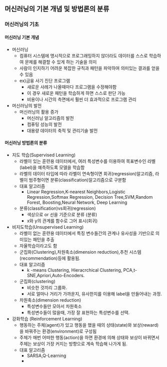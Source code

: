 ## 머신러닝의 기본 개념 및 방법론의 분류
### 머신러닝의 기초
#### 머신러닝 기본 개념
- 머신러닝
  - 컴퓨터 시스템에 명시적으로 프로그래밍하지 않더라도 데이터를 스스로 학습하여 문제를 해결할 수 있게 하는 기술을 의미
  - 사람이 인지하기 어려운 복잡한 규칙과 패턴을 파악하여 의미있는 결과를 얻을 수 있음
  - ex)금융 사기 진단 프로그램
    - 새로운 사례가 나올때마다 프로그램을 수정해야함
    - 이 경우 새로운 패턴을 학습하게 하면 스스로 판단 가능
    - 비용이나 시간의 측면에서 훨씬 더 효과적으로 프로그램 관리
- 머신러닝의 발전
  - 머신러닝의 활용 증가
    - 머신러닝 알고리즘의 발전
    - 컴퓨팅 성능의 발전
    - 대용량 데이터의 축적 및 관리기술 발전
#### 머신러닝 방법론의 분류
- 지도 학습(Supervised Learning)
  - 라벨이 있는 훈련용 데이터에서, 여러 특성변수를 이용하여 목표변수인 라벨(label)을 예측하도록 모델을 학습함
  - 라벨의 데이터 타입에 따라 라벨이 연속형이면 회귀(regression)알고리즘, 라벨이 범주형이면 분류(classification)알고리즘으로 구분함
  - 대표 알고리즘
    - Linear Regression,K-nearest Neighbors,Logistic Regression,Softmax Regression, Decision Tree,SVM,Random Forest, Boosting,Neural Network, Deep Learning
  - 분류(classification)vs회귀(regression)
    - 색상으로 or 선을 기준으로 분류 (분류)
    - x와 y의 관계를 함수로 그어 표시(회귀)
- 비지도학습(Unsupervised Learning)
  - 라벨이 없는 훈련용 데이터에서 특징 변수들간의 관계나 유사성을 기반으로 의미있는 패턴을 추출
  - 자율학습이라고도 함
  - 군집화(Clustering),차원축소(dimension reduction),추천 시스템(recommendation)등에 활용됨.
  - 대표 알고리즘
    - k -means Clustering, Hieracrchical Clustering, PCA,t-SNE,Apriori,Auto-Encoders.
  - 군집화(clustering)
    - 비슷한 것끼리 그룹화.
    - 서로 얼마나 거리가 가까운지, 유사한지를 이용해 label을 만들어내는 과정.
  - 차원축소(dimension reduction)
    - 특성변수들만 모아서 차원축소
    - 특성변수들이 많을때, 가장 잘 표현하는 특성변수를 선택.
- 강화학습 (Reinforcement Learning)
  - 행동하는 주체(agent)가 있고 행동을 했을 때의 상태(state)와 보상(reward)을 바꿔주는 환경(environment)로 구성됨
  - 주체가 매번 어떠한 행동(action)을 하면 환경에 의해 상태와 보상이 바뀌면서 주체는 보상이 가장 커지는 방향으로 계속 학습해 나가게 됨.
  - 대표 알고리즘
    - SARSA,Q-Learning
    - 